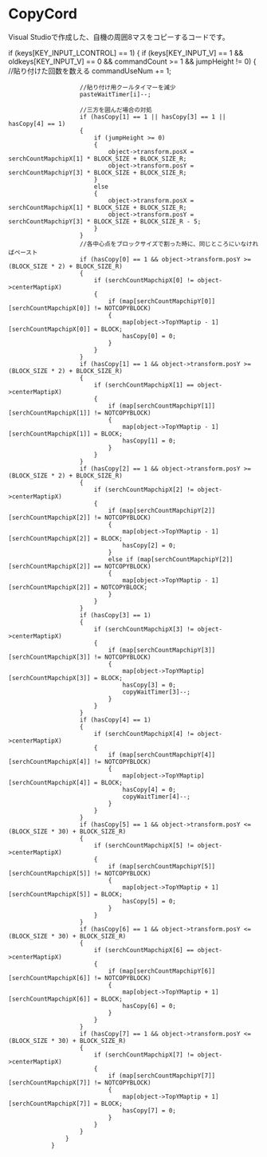 # CopyCord
Visual Studioで作成した、自機の周囲8マスをコピーするコードです。







if (keys[KEY_INPUT_LCONTROL] == 1)
				{
					if (keys[KEY_INPUT_V] == 1 && oldkeys[KEY_INPUT_V] == 0 && commandCount >= 1 && jumpHeight != 0)
					{
						//貼り付けた回数を数える
						commandUseNum += 1;

						//貼り付け用クールタイマーを減少
						pasteWaitTimer[i]--;

						//三方を囲んだ場合の対処
						if (hasCopy[1] == 1 || hasCopy[3] == 1 || hasCopy[4] == 1)
						{
							if (jumpHeight >= 0)
							{
								object->transform.posX = serchCountMapchipX[1] * BLOCK_SIZE + BLOCK_SIZE_R;
								object->transform.posY = serchCountMapchipY[3] * BLOCK_SIZE + BLOCK_SIZE_R;
							}
							else
							{
								object->transform.posX = serchCountMapchipX[1] * BLOCK_SIZE + BLOCK_SIZE_R;
								object->transform.posY = serchCountMapchipY[3] * BLOCK_SIZE + BLOCK_SIZE_R - 5;
							}
						}
						//各中心点をブロックサイズで割った時に、同じところにいなければペースト
						if (hasCopy[0] == 1 && object->transform.posY >= (BLOCK_SIZE * 2) + BLOCK_SIZE_R)
						{
							if (serchCountMapchipX[0] != object->centerMaptipX)
							{
								if (map[serchCountMapchipY[0]][serchCountMapchipX[0]] != NOTCOPYBLOCK)
								{
									map[object->TopYMaptip - 1][serchCountMapchipX[0]] = BLOCK;
									hasCopy[0] = 0;
								}
							}
						}
						if (hasCopy[1] == 1 && object->transform.posY >= (BLOCK_SIZE * 2) + BLOCK_SIZE_R)
						{
							if (serchCountMapchipX[1] == object->centerMaptipX)
							{
								if (map[serchCountMapchipY[1]][serchCountMapchipX[1]] != NOTCOPYBLOCK)
								{
									map[object->TopYMaptip - 1][serchCountMapchipX[1]] = BLOCK;
									hasCopy[1] = 0;
								}
							}
						}
						if (hasCopy[2] == 1 && object->transform.posY >= (BLOCK_SIZE * 2) + BLOCK_SIZE_R)
						{
							if (serchCountMapchipX[2] != object->centerMaptipX)
							{
								if (map[serchCountMapchipY[2]][serchCountMapchipX[2]] != NOTCOPYBLOCK)
								{
									map[object->TopYMaptip - 1][serchCountMapchipX[2]] = BLOCK;
									hasCopy[2] = 0;
								}
								else if (map[serchCountMapchipY[2]][serchCountMapchipX[2]] == NOTCOPYBLOCK)
								{
									map[object->TopYMaptip - 1][serchCountMapchipX[2]] = NOTCOPYBLOCK;
								}
							}
						}
						if (hasCopy[3] == 1)
						{
							if (serchCountMapchipX[3] != object->centerMaptipX)
							{
								if (map[serchCountMapchipY[3]][serchCountMapchipX[3]] != NOTCOPYBLOCK)
								{
									map[object->TopYMaptip][serchCountMapchipX[3]] = BLOCK;
									hasCopy[3] = 0;
									copyWaitTimer[3]--;
								}
							}
						}
						if (hasCopy[4] == 1)
						{
							if (serchCountMapchipX[4] != object->centerMaptipX)
							{
								if (map[serchCountMapchipY[4]][serchCountMapchipX[4]] != NOTCOPYBLOCK)
								{
									map[object->TopYMaptip][serchCountMapchipX[4]] = BLOCK;
									hasCopy[4] = 0;
									copyWaitTimer[4]--;
								}
							}
						}
						if (hasCopy[5] == 1 && object->transform.posY <= (BLOCK_SIZE * 30) + BLOCK_SIZE_R)
						{
							if (serchCountMapchipX[5] != object->centerMaptipX)
							{
								if (map[serchCountMapchipY[5]][serchCountMapchipX[5]] != NOTCOPYBLOCK)
								{
									map[object->TopYMaptip + 1][serchCountMapchipX[5]] = BLOCK;
									hasCopy[5] = 0;
								}
							}
						}
						if (hasCopy[6] == 1 && object->transform.posY <= (BLOCK_SIZE * 30) + BLOCK_SIZE_R)
						{
							if (serchCountMapchipX[6] == object->centerMaptipX)
							{
								if (map[serchCountMapchipY[6]][serchCountMapchipX[6]] != NOTCOPYBLOCK)
								{
									map[object->TopYMaptip + 1][serchCountMapchipX[6]] = BLOCK;
									hasCopy[6] = 0;
								}
							}
						}
						if (hasCopy[7] == 1 && object->transform.posY <= (BLOCK_SIZE * 30) + BLOCK_SIZE_R)
						{
							if (serchCountMapchipX[7] != object->centerMaptipX)
							{
								if (map[serchCountMapchipY[7]][serchCountMapchipX[7]] != NOTCOPYBLOCK)
								{
									map[object->TopYMaptip + 1][serchCountMapchipX[7]] = BLOCK;
									hasCopy[7] = 0;
								}
							}
						}
					}
				}

